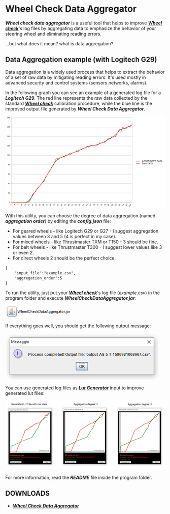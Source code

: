# Wheel Check Data Aggregator

***Wheel check data aggregator*** is a useful tool that helps to improve [***Wheel check***](https://www.racedepartment.com/downloads/lut-generator-for-ac.9740/)'s log files by aggregating data to emphasize the behavior of your steering wheel and eliminating reading errors.

...but what does it mean? what is data aggregation?

## Data Aggregation example (with Logitech G29)

Data aggregation is a widely used process that helps to extract the behavior of a set of raw data by mitigating reading errors. It's used mostly in advanced security and control systems (sensors networks, alarms). 

In the following graph you can see an example of a generated log file for a ***Logitech G29***. The red line represents the raw data collected by the standard [***Wheel check***](https://www.racedepartment.com/downloads/lut-generator-for-ac.9740/) calibration procedure, while the blue line is the improved output file generated by ***Wheel Check Data Aggregator***.

![example](images/G29-GRAPH.png)

With this utility, you can choose the degree of data aggregation (named ***aggregation order***) by editing the ***config.json*** file:

 - For geared wheels - like Logitech G29 or G27 - I suggest aggregation values between 3 and 5 (4 is perfect in my case).
 - For mixed wheels - like Thrustmaster TXM or T150 - 3 should be fine.
 - For belt wheels - like Thrustmaster T300 - I suggest lower values like 3 or even 2.
 - For direct wheels 2 should be the perfect choice. 
```
{
	"input_file":"example.csv",
	"aggregation_order":5
}
```


To run the utility, just put your [***Wheel check***](https://www.racedepartment.com/downloads/lut-generator-for-ac.9740/)'s log file (*example.csv*) in the program folder and execute ***WheelCheckDataAggregator.jar***:

![icon](images/icon.png)

If everything goes well, you should get the following output message:

![success](images/success.png)

You can use generated log files as [***Lut Generator***](https://www.racedepartment.com/downloads/lut-generator-for-ac.9740/) input to improve generated lut files:

![comparison](images/Comparison.png)

For more information, read the ***README*** file inside the program folder.

## DOWNLOADS

 + [***Wheel Check Data Aggregator***](https://github.com/Luke460/wheel-check-data-aggregator/releases/tag/0.0.1)
